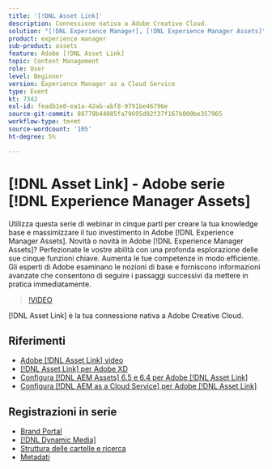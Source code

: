 ```yaml
---
title: '[!DNL Asset Link]'
description: Connessione nativa a Adobe Creative Cloud.
solution: "[!DNL Experience Manager], [!DNL Experience Manager Assets]"
product: experience manager
sub-product: assets
feature: Adobe [!DNL Asset Link]
topic: Content Management
role: User
level: Beginner
version: Experience Manager as a Cloud Service
type: Event
kt: 7342
exl-id: feadb1e0-ea1a-42ab-abf8-9791be46796e
source-git-commit: 88778b44085fa79695d92f37f167b000be357965
workflow-type: tm+mt
source-wordcount: '105'
ht-degree: 5%

---
```


# [!DNL Asset Link] - Adobe serie [!DNL Experience Manager Assets]

Utilizza questa serie di webinar in cinque parti per creare la tua knowledge base e massimizzare il tuo investimento in Adobe [!DNL Experience Manager Assets]. Novità o novità in Adobe [!DNL Experience Manager Assets]? Perfezionate le vostre abilità con una profonda esplorazione delle sue cinque funzioni chiave. Aumenta le tue competenze in modo efficiente. Gli esperti di Adobe esaminano le nozioni di base e forniscono informazioni avanzate che consentono di seguire i passaggi successivi da mettere in pratica immediatamente.

>[!VIDEO](https://video.tv.adobe.com/v/332127/?quality=12&learn=on&hidetitle=true)

[!DNL Asset Link] è la tua connessione nativa a Adobe Creative Cloud.

## Riferimenti

* [Adobe [!DNL Asset Link] video](https://experienceleague.adobe.com/en/docs/experience-manager-learn/assets/adobe-asset-link/launch-adobe-asset-link)
* [[!DNL Asset Link] per Adobe XD](https://helpx.adobe.com/it/enterprise/using/adobe-asset-link-for-xd.html)
* [Configura [!DNL AEM Assets] 6.5 e 6.4 per Adobe [!DNL Asset Link]](https://helpx.adobe.com/enterprise/using/configure-aem-assets-6-for-asset-link.html)
* [Configura [!DNL AEM as a Cloud Service] per Adobe [!DNL Asset Link]](https://helpx.adobe.com/it/enterprise/using/configure-aem-assets-for-asset-link.html)

## Registrazioni in serie

* [Brand Portal](brand-portal.md)
* [[!DNL Dynamic Media]](dynamic-media.md)
* [Struttura delle cartelle e ricerca](folder-structure-search.md)
* [Metadati](metadata.md)
